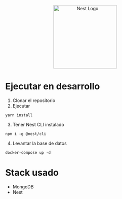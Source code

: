 <p align="center">
  <a href="http://nestjs.com/" target="blank"><img src="https://nestjs.com/img/logo-small.svg" width="200" alt="Nest Logo" /></a>
</p>

# Ejecutar en desarrollo

1. Clonar el repositorio
2. Ejecutar
```
yarn install
```
3. Tener  Nest CLI instalado
```
npm i -g @nest/cli
```

4. Levantar la base de datos 
```
docker-compose up -d
```

# Stack usado
* MongoDB
* Nest

